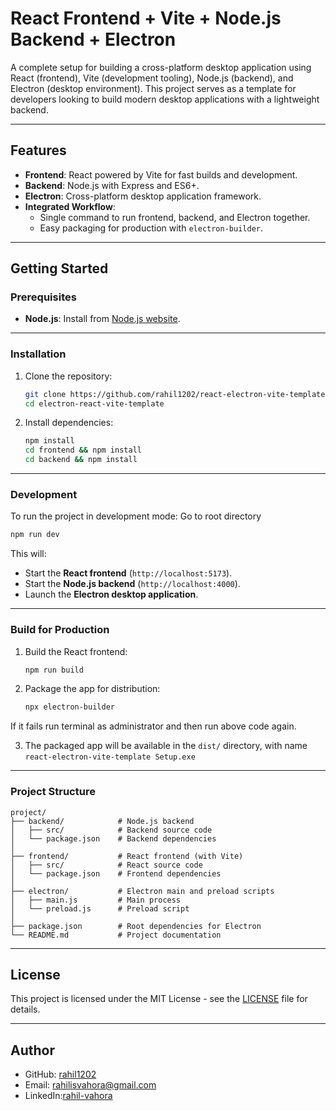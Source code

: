 # React Frontend + Vite + Node.js Backend + Electron

A complete setup for building a cross-platform desktop application using React (frontend), Vite (development tooling), Node.js (backend), and Electron (desktop environment). This project serves as a template for developers looking to build modern desktop applications with a lightweight backend.

---

## Features

- **Frontend**: React powered by Vite for fast builds and development.
- **Backend**: Node.js with Express and ES6+.
- **Electron**: Cross-platform desktop application framework.
- **Integrated Workflow**:
  - Single command to run frontend, backend, and Electron together.
  - Easy packaging for production with `electron-builder`.

---

## Getting Started

### Prerequisites

- **Node.js**: Install from [Node.js website](https://nodejs.org/).

---

### Installation

1. Clone the repository:

   ```bash
   git clone https://github.com/rahil1202/react-electron-vite-template.git
   cd electron-react-vite-template
   ```

2. Install dependencies:

   ```bash
   npm install 
   cd frontend && npm install
   cd backend && npm install
   ```

---

### Development

To run the project in development mode:
Go to root directory

```bash
npm run dev
```

This will:

- Start the **React frontend** (`http://localhost:5173`).
- Start the **Node.js backend** (`http://localhost:4000`).
- Launch the **Electron desktop application**.

---

### Build for Production

1. Build the React frontend:

   ```bash
   npm run build
   ```

2. Package the app for distribution:

   ```bash
   npx electron-builder
   ```
If it fails run terminal as administrator and then run above code again.

3. The packaged app will be available in the `dist/` directory, with name `react-electron-vite-template Setup.exe`

---

### Project Structure

```plaintext
project/
├── backend/            # Node.js backend
│   ├── src/            # Backend source code
│   └── package.json    # Backend dependencies
│
├── frontend/           # React frontend (with Vite)
│   ├── src/            # React source code
│   └── package.json    # Frontend dependencies
│
├── electron/           # Electron main and preload scripts
│   ├── main.js         # Main process
│   └── preload.js      # Preload script
│
├── package.json        # Root dependencies for Electron
└── README.md           # Project documentation
```

---

## License

This project is licensed under the MIT License - see the [LICENSE](LICENSE) file for details.

---

## Author

- GitHub: [rahil1202](https://github.com/rahil1202)
- Email: <rahilisvahora@gmail.com>
- LinkedIn:[rahil-vahora](https://linkedin.com/in/rahil-vahora)
